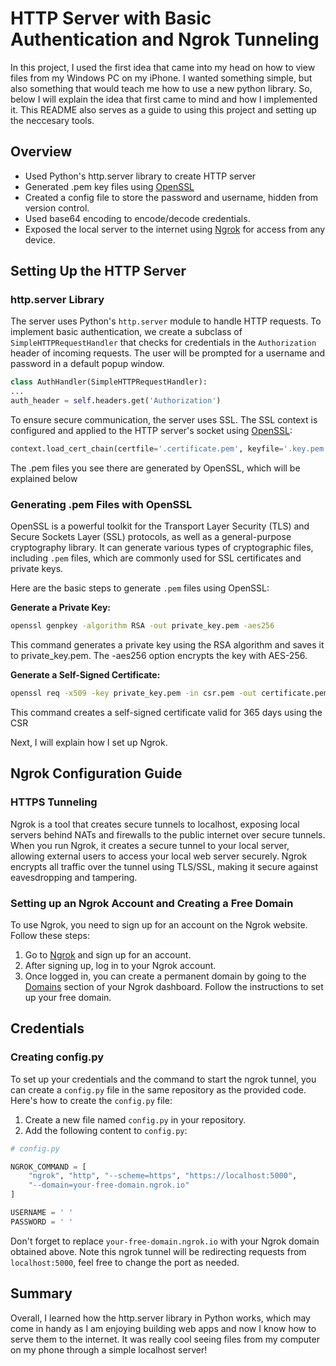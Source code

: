 # HTTP Server with Basic Authentication and Ngrok Tunneling

In this project, I used the first idea that came into my head on how to view files from my Windows PC on my iPhone. I wanted something simple, but also something that would teach me how to use a new python library. So, below I will explain the idea that first came to mind and how I implemented it. This README also serves as a guide to using this project and setting up the neccesary tools.

## Overview
* Used Python's http.server library to create HTTP server
* Generated .pem key files using [OpenSSL](https://www.openssl.org/)
* Created a config file to store the password and username, hidden from version control.
* Used base64 encoding to encode/decode credentials.
* Exposed the local server to the internet using [Ngrok](https://ngrok.com/) for access from any device.

## Setting Up the HTTP Server

### http.server Library

The server uses Python's `http.server` module to handle HTTP requests. To implement basic authentication, we create a subclass of `SimpleHTTPRequestHandler` that checks for credentials in the `Authorization` header of incoming requests. The user will be prompted for a username and password in a default popup window. 

```python
class AuthHandler(SimpleHTTPRequestHandler):
...
auth_header = self.headers.get('Authorization') 
```

To ensure secure communication, the server uses SSL. The SSL context is configured and applied to the HTTP server's socket using [OpenSSL](https://www.openssl.org/):

```python
context.load_cert_chain(certfile='.certificate.pem', keyfile='.key.pem') 
```

The .pem files you see there are generated by OpenSSL, which will be explained below

### Generating .pem Files with OpenSSL

OpenSSL is a powerful toolkit for the Transport Layer Security (TLS) and Secure Sockets Layer (SSL) protocols, as well as a general-purpose cryptography library. It can generate various types of cryptographic files, including `.pem` files, which are commonly used for SSL certificates and private keys.

Here are the basic steps to generate `.pem` files using OpenSSL:

**Generate a Private Key:**

```sh
openssl genpkey -algorithm RSA -out private_key.pem -aes256
```

This command generates a private key using the RSA algorithm and saves it to private_key.pem. The -aes256 option encrypts the key with AES-256.

**Generate a Self-Signed Certificate:**

```sh
openssl req -x509 -key private_key.pem -in csr.pem -out certificate.pem -days 365
```

This command creates a self-signed certificate valid for 365 days using the CSR

Next, I will explain how I set up Ngrok.

## Ngrok Configuration Guide

### HTTPS Tunneling

Ngrok is a tool that creates secure tunnels to localhost, exposing local servers behind NATs and firewalls to the public internet over secure tunnels. When you run Ngrok, it creates a secure tunnel to your local server, allowing external users to access your local web server securely. Ngrok encrypts all traffic over the tunnel using TLS/SSL, making it secure against eavesdropping and tampering.

### Setting up an Ngrok Account and Creating a Free Domain

To use Ngrok, you need to sign up for an account on the Ngrok website. Follow these steps:

1. Go to [Ngrok](https://ngrok.com/) and sign up for an account.
2. After signing up, log in to your Ngrok account.
3. Once logged in, you can create a permanent domain by going to the [Domains](https://dashboard.ngrok.com/cloud-edge/domains) section of your Ngrok dashboard. Follow the instructions to set up your free domain.

## Credentials

### Creating config.py

To set up your credentials and the command to start the ngrok tunnel, you can create a `config.py` file in the same repository as the provided code. Here's how to create the `config.py` file:

1. Create a new file named `config.py` in your repository.
2. Add the following content to `config.py`:

```python
# config.py

NGROK_COMMAND = [
    "ngrok", "http", "--scheme=https", "https://localhost:5000",
    "--domain=your-free-domain.ngrok.io"
]

USERNAME = ' '
PASSWORD = ' '
```

Don't forget to replace `your-free-domain.ngrok.io` with your Ngrok domain obtained above. Note this ngrok tunnel will be redirecting requests from `localhost:5000`, feel free to change the port as needed.

## Summary

Overall, I learned how the http.server library in Python works, which may come in handy as I am enjoying building web apps and now I know how to serve them to the internet. It was really cool seeing files from my computer on my phone through a simple localhost server! 
